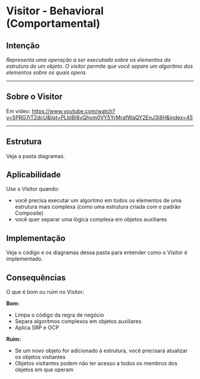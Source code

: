 # Visitor - Behavioral (Comportamental)

## Intenção

*Representa uma operação a ser executada sobre os elementos da estrutura de um objeto. O visitor permite que você separe um algoritmo dos elementos sobre os quais opera.*

---

## Sobre o Visitor

Em vídeo: https://www.youtube.com/watch?v=5PRG7rT2dcU&list=PLbIBj8vQhvm0VY5YrMrafWaQY2EnJ3j8H&index=45

---

## Estrutura

Veja a pasta diagramas.

## Aplicabilidade

Use o Visitor quando:

- você precisa executar um algoritmo em todos os elementos de uma estrutura mais complexa (como uma estrutura criada com o padrão Composite)
- você quer separar uma lógica complexa em objetos auxiliares

## Implementação

Veja o código e os diagramas dessa pasta para entender como o Visitor é implementado.

## Consequências

O que é bom ou ruim no Visitor:

**Bom:**

- Limpa o código da regra de negócio
- Separa algoritmos complexos em objetos auxiliares
- Aplica SRP e OCP

**Ruim:**

- Se um novo objeto for adicionado à estrutura, você precisará atualizar os objetos visitantes
- Objetos visitantes podem não ter acesso a todos os membros dos objetos em que operam
